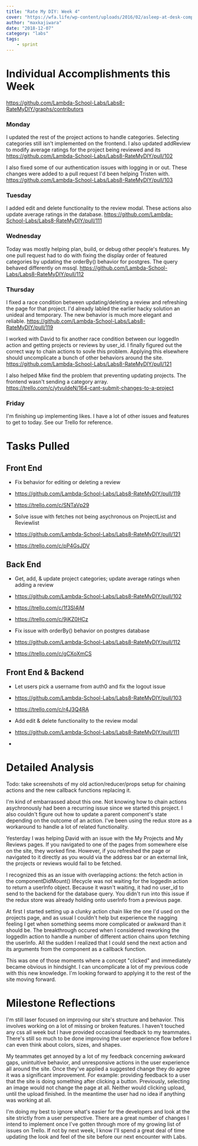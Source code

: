 ```yaml
---
title: "Rate My DIY: Week 4"
cover: "https://wfa.life/wp-content/uploads/2016/02/asleep-at-desk-computer-e1455839264842.jpg"
author: "maxkajiwara"
date: "2018-12-07"
category: "labs"
tags:
    - sprint
---
```

# Individual Accomplishments this Week

https://github.com/Lambda-School-Labs/Labs8-RateMyDIY/graphs/contributors

### Monday
I updated the rest of the project actions to handle categories. Selecting categories still isn't implemented on the frontend.
I also updated addReview to modify average ratings for the project being reviewed and its
https://github.com/Lambda-School-Labs/Labs8-RateMyDIY/pull/102

I also fixed some of our authentication issues with logging in or out. These changes were added to a pull request I'd been helping Tristen with.
https://github.com/Lambda-School-Labs/Labs8-RateMyDIY/pull/103

### Tuesday
I added edit and delete functionality to the review modal. These actions also update average ratings in the database.
https://github.com/Lambda-School-Labs/Labs8-RateMyDIY/pull/111

### Wednesday
Today was mostly helping plan, build, or debug other people's features. My one pull request had to do with fixing the display order of featured categories by updating the orderBy() behavior for postgres. The query behaved differently on mssql.
https://github.com/Lambda-School-Labs/Labs8-RateMyDIY/pull/112

### Thursday
I fixed a race condition between updating/deleting a review and refreshing the page for that project. I'd already labled the earlier hacky solution an unideal and temporary. The new behavior is much more elegant and reliable.
https://github.com/Lambda-School-Labs/Labs8-RateMyDIY/pull/119

I worked with David to fix another race condition between our loggedIn action and getting projects or reviews by user_id. I finally figured out the correct way to chain actions to sovle this problem. Applying this elsewhere should uncomplicate a bunch of other behaviors around the site.
https://github.com/Lambda-School-Labs/Labs8-RateMyDIY/pull/121

I also helped Mike find the problem that preventing updating projects. The frontend wasn't sending a category array.
https://trello.com/c/ytvuIdeN/164-cant-submit-changes-to-a-project

### Friday
I'm finishing up implementing likes. I have a lot of other issues and features to get to today. See our Trello for reference.

# Tasks Pulled

## Front End
- Fix behavior for editing or deleting a review
 - https://github.com/Lambda-School-Labs/Labs8-RateMyDIY/pull/119
 - https://trello.com/c/SNTaVp29

- Solve issue with fetches not being asychronous on ProjectList and Reviewlist
 - https://github.com/Lambda-School-Labs/Labs8-RateMyDIY/pull/121
 - https://trello.com/c/pP4GsJDV


## Back End
- Get, add, & update project categories; update average ratings when adding a review
 - https://github.com/Lambda-School-Labs/Labs8-RateMyDIY/pull/102
 - https://trello.com/c/1f3Sl4jM
 - https://trello.com/c/9jKZ0HCz

-  Fix issue with orderBy() behavior on postgres database
 - https://github.com/Lambda-School-Labs/Labs8-RateMyDIY/pull/112
 - https://trello.com/c/gCXoXmCS


## Front End & Backend
- Let users pick a username from auth0 and fix the logout issue
 - https://github.com/Lambda-School-Labs/Labs8-RateMyDIY/pull/103
 - https://trello.com/c/r4J3Q4RA

- Add edit & delete functionality to the review modal
 - https://github.com/Lambda-School-Labs/Labs8-RateMyDIY/pull/111
 - 


# Detailed Analysis
Todo: take screenshots of my old action/reducer/props setup for chaining actions and the new callback functions replacing it.

I'm kind of embarrassed about this one. Not knowing how to chain actions asychronously had been a recurring issue since we started this project. I also couldn't figure out how to update a parent component's state depending on the outcome of an action. I've been using the redux store as a workaround to handle a lot of related functionality.

Yesterday I was helping David with an issue with the My Projects and My Reviews pages. If you navigated to one of the pages from somewhere else on the site, they worked fine. However, if you refreshed the page or navigated to it directly as you would via the address bar or an external link, the projects or reviews would fail to be fetched.

I recognized this as an issue with overlapping actions: the fetch action in the componentDidMount() lifecycle was not waiting for the loggedIn action to return a userInfo object. Because it wasn't waiting, it had no user_id to send to the backend for the database query. You didn't run into this issue if the redux store was already holding onto userInfo from a previous page.

At first I started setting up a clunky action chain like the one I'd used on the projects page, and as usual I couldn't help but experience the nagging feeling I get when something seems more complicated or awkward than it should be. The breakthrough occured when I considered reworking the loggedIn action to handle a number of different action chains upon fetching the userInfo. All the sudden I realized that I could send the next action and its arguments from the component as a callback function.

This was one of those moments where a concept "clicked" and immediately became obvious in hindsight. I can uncomplicate a lot of my previous code with this new knowledge. I'm looking forward to applying it to the rest of the site moving forward.

# Milestone Reflections
I'm still laser focused on improving our site's structure and behavior. This involves working on a lot of missing or broken features. I haven't touched any css all week but I have provided occasional feedback to my teammates. There's still so much to be done improving the user experience flow before I can even think about colors, sizes, and shapes.

My teammates get annoyed by a lot of my feedback concerning awkward gaps, unintuitive behavior, and unresponsive actions in the user experience all around the site. Once they've applied a suggested change they do agree it was a significant improvement. For example: providing feedback to a user that the site is doing something after clicking a button. Previously, selecting an image would not change the page at all. Neither would clicking upload, until the upload finished. In the meantime the user had no idea if anything was working at all.

I'm doing my best to ignore what's easier for the developers and look at the site strictly from a user perspective. There are a great number of changes I intend to implement once I've gotten through more of my growing list of issues on Trello. If not by next week, I know I'll spend a great deal of time updating the look and feel of the site before our next encounter with Labs.